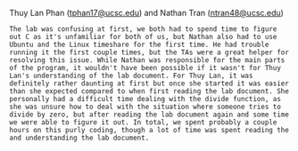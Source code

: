 Thuy Lan Phan (tphan17@ucsc.edu) and Nathan Tran (ntran48@ucsc.edu)

	The lab was confusing at first, we both had to spend time to figure out C as it's unfamiliar for both of us, but Nathan also had to use Ubuntu and the Linux timeshare for the first time. He had trouble running it the first couple times, but the TAs were a great helper for resolving this issue. While Nathan was responsible for the main parts of the program, it wouldn't have been possible if it wasn't for Thuy Lan's understanding of the lab document. For Thuy Lan, it was definitely rather daunting at first but once she started it was easier than she expected compared to when first reading the lab document. She personally had a difficult time dealing with the divide function, as she was unsure how to deal with the situation where someone tries to divide by zero, but after reading the lab document again and some time we were able to figure it out. In total, we spent probably a couple hours on this purly coding, though a lot of time was spent reading the and understanding the lab document.

